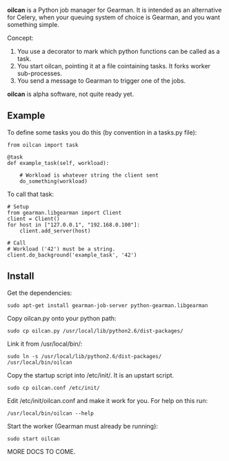 
**oilcan** is a Python job manager for Gearman. It is intended as an alternative for Celery, when your queuing system of choice is Gearman, and you want something simple.

Concept:

 1. You use a decorator to mark which python functions can be called as a task.
 2. You start oilcan, pointing it at a file cointaining tasks. It forks worker sub-processes.
 3. You send a message to Gearman to trigger one of the jobs.

**oilcan** is alpha software, not quite ready yet.

## Example ##

To define some tasks you do this (by convention in a tasks.py file):

    from oilcan import task

    @task
    def example_task(self, workload):

        # Workload is whatever string the client sent
        do_something(workload)

To call that task:

    # Setup
    from gearman.libgearman import Client
    client = Client()
    for host in ["127.0.0.1", "192.168.0.100"]:
        client.add_server(host)

    # Call
    # Workload ('42') must be a string. 
    client.do_background('example_task', '42')

## Install ##

Get the dependencies:

    sudo apt-get install gearman-job-server python-gearman.libgearman

Copy oilcan.py onto your python path:

    sudo cp oilcan.py /usr/local/lib/python2.6/dist-packages/
    
Link it from /usr/local/bin/:

    sudo ln -s /usr/local/lib/python2.6/dist-packages/ /usr/local/bin/oilcan

Copy the startup script into /etc/init/. It is an upstart script.

    sudo cp oilcan.conf /etc/init/

Edit /etc/init/oilcan.conf and make it work for you. For help on this run:

    /usr/local/bin/oilcan --help

Start the worker (Gearman must already be running):

    sudo start oilcan

MORE DOCS TO COME.

